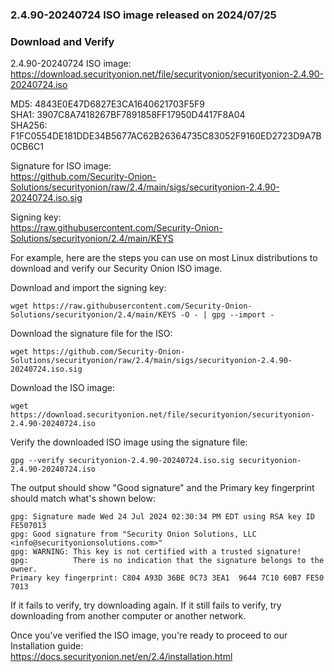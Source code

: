 ### 2.4.90-20240724 ISO image released on 2024/07/25


### Download and Verify

2.4.90-20240724 ISO image:  
https://download.securityonion.net/file/securityonion/securityonion-2.4.90-20240724.iso
 
MD5: 4843E0E47D6827E3CA1640621703F5F9  
SHA1: 3907C8A7418267BF7891858FF17950D4417F8A04  
SHA256: F1FC0554DE181DDE34B5677AC62B26364735C83052F9160ED2723D9A7B0CB6C1  

Signature for ISO image:  
https://github.com/Security-Onion-Solutions/securityonion/raw/2.4/main/sigs/securityonion-2.4.90-20240724.iso.sig

Signing key:  
https://raw.githubusercontent.com/Security-Onion-Solutions/securityonion/2.4/main/KEYS  

For example, here are the steps you can use on most Linux distributions to download and verify our Security Onion ISO image.

Download and import the signing key:  
```
wget https://raw.githubusercontent.com/Security-Onion-Solutions/securityonion/2.4/main/KEYS -O - | gpg --import -  
```

Download the signature file for the ISO:  
```
wget https://github.com/Security-Onion-Solutions/securityonion/raw/2.4/main/sigs/securityonion-2.4.90-20240724.iso.sig
```

Download the ISO image:  
```
wget https://download.securityonion.net/file/securityonion/securityonion-2.4.90-20240724.iso
```

Verify the downloaded ISO image using the signature file:  
```
gpg --verify securityonion-2.4.90-20240724.iso.sig securityonion-2.4.90-20240724.iso
```

The output should show "Good signature" and the Primary key fingerprint should match what's shown below:
```
gpg: Signature made Wed 24 Jul 2024 02:30:34 PM EDT using RSA key ID FE507013
gpg: Good signature from "Security Onion Solutions, LLC <info@securityonionsolutions.com>"
gpg: WARNING: This key is not certified with a trusted signature!
gpg:          There is no indication that the signature belongs to the owner.
Primary key fingerprint: C804 A93D 36BE 0C73 3EA1  9644 7C10 60B7 FE50 7013
```

If it fails to verify, try downloading again. If it still fails to verify, try downloading from another computer or another network.

Once you've verified the ISO image, you're ready to proceed to our Installation guide:  
https://docs.securityonion.net/en/2.4/installation.html
